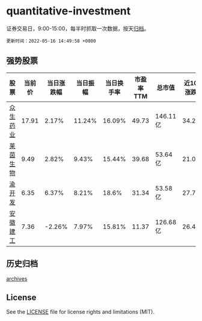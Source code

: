 # quantitative-investment

证券交易日，9:00-15:00，每半时抓取一次数据，按天[归档](archives)。

`更新时间：2022-05-16 14:49:58 +0800`

## 强势股票

|股票|当前价|当日涨跌幅|当日振幅|当日换手率|市盈率TTM|总市值|近10日涨跌幅|
|----|----|----|----|----|----|----|----|
|[众生药业](https://xueqiu.com/S/SZ002317)|17.91|2.17%|11.24%|16.09%|49.73|146.11亿|34.26%|
|[莱茵生物](https://xueqiu.com/S/SZ002166)|9.49|2.82%|9.43%|15.44%|39.68|53.64亿|21.05%|
|[渝开发](https://xueqiu.com/S/SZ000514)|6.35|6.37%|8.21%|18.6%|31.34|53.58亿|27.77%|
|[安徽建工](https://xueqiu.com/S/SH600502)|7.36|-2.26%|7.97%|15.81%|11.37|126.68亿|26.46%|

## 历史归档

[archives](archives)

## License

See the [LICENSE](LICENSE) file for license rights and limitations (MIT).